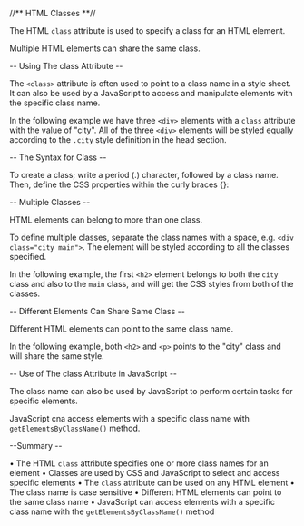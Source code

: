 //** HTML Classes **//

The HTML `class` attribute is used to specify a class for an HTML element.

Multiple HTML elements can share the same class.

-- Using The class Attribute --

The `<class>` attribute is often used to point to a class name in a style sheet. It can also be used by a JavaScript to access and manipulate elements with the specific class name.

In the following example we have three `<div>` elements with a `class` attribute with the value of "city". All of the three `<div>` elements will be styled equally according to the `.city` style definition in the head section.

-- The Syntax for Class --

To create a class; write a period (.) character, followed by a class name. Then, define the CSS properties within the curly braces {}:

-- Multiple Classes --

HTML elements can belong to more than one class.

To define multiple classes, separate the class names with a space, e.g. `<div class="city main">`. The element will be styled according to all the classes specified.

In the following example, the first `<h2>` element belongs to both the `city` class and also to the `main` class, and will get the CSS styles from both of the classes.

-- Different Elements Can Share Same Class --

Different HTML elements can point to the same class name.

In the following example, both `<h2>` and `<p>` points to the "city" class and will share the same style.

-- Use of The class Attribute in JavaScript --

The class name can also be used by JavaScript to perform certain tasks for specific elements.

JavaScript cna access elements with a specific class name with `getElementsByClassName()` method.

--Summary --

• The HTML `class` attribute specifies one or more class names for an element
• Classes are used by CSS and JavaScript to select and access specific elements
• The `class` attribute can be used on any HTML element
• The class name is case sensitive
• Different HTML elements can point to the same class name
• JavaScript can access elements with a specific class name with the `getElementsByClassName()` method